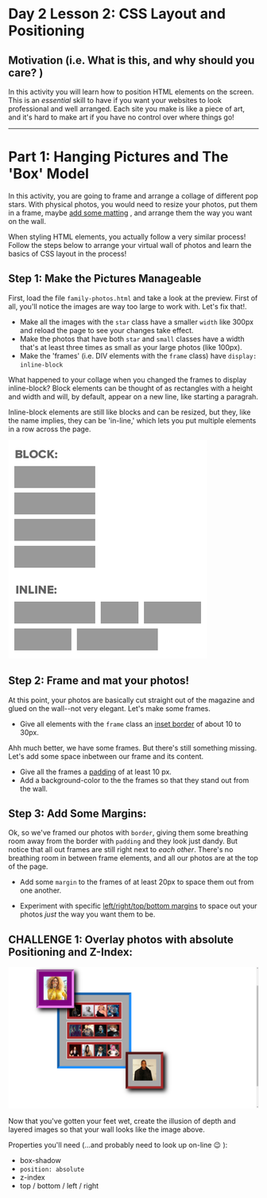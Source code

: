 # Day 2 Lesson 2: CSS Layout and Positioning

## Motivation (i.e. What is this, and why should you care? )

In this activity you will learn how to position HTML elements on the screen. This is an *essential* skill to have if you want your websites to look professional and well arranged. Each site you make is like a piece of art, and it's hard to make art if you have no control over where things go!


--------

# Part 1: Hanging Pictures and The 'Box' Model

In this activity, you are going to frame and arrange a collage of different pop stars. With physical photos, you would need to resize your photos, put them in a frame, maybe [add some matting](http://simplyframed.com/blogs/blog/15562616-framing-101-when-to-float-when-to-mat) , and arrange them the way you want on the wall.

When styling HTML elements, you actually follow a very similar process! Follow the steps below to arrange your virtual wall of photos and learn the basics of CSS layout in the process!

## Step 1: Make the Pictures Manageable

First, load the file `family-photos.html` and take a look at the preview. First of all, you'll notice the images are way too large to work with. Let's fix that!.

+ Make all the images with the `star` class have a smaller `width` like 300px and reload the page to see your changes take effect.
+ Make the photos that have both `star` and `small` classes have a width that's at least three times as small as your large photos (like 100px).
+ Make the 'frames' (i.e. DIV elements with the `frame` class) have `display: inline-block`

What happened to your collage when you changed the frames to display inline-block? Block elements can be thought of as rectangles with a height and width and will, by default, appear on a new line, like starting a paragrah.

Inline-block elements are still like blocks and can be resized, but they, like the name implies, they can be 'in-line,' which lets you put multiple elements in a row across the page.

![Inline Block](example-blockinline.png)

## Step 2: Frame and mat your photos!

At this point, your photos are basically cut straight out of the magazine and glued on the wall--not very elegant. Let's make some frames.

+ Give all elements with the `frame` class an [inset border](http://www.w3schools.com/css/css_border.asp) of about 10 to 30px.

Ahh much better, we have some frames. But there's still something missing. Let's add some space inbetween our frame and its content.

+ Give all the frames a [padding](http://www.w3schools.com/css/css_padding.asp) of at least 10 px.
+ Add a background-color to the the frames so that they stand out from the wall.

## Step 3: Add Some Margins:

Ok, so we've framed our photos with `border`, giving them some breathing room away from the border with `padding` and they look just dandy. But notice that all out frames are still right next to *each other*. There's no breathing room in between frame elements, and all our photos are at the top of the page.

+ Add some `margin` to the frames of at least 20px to space them out from one another.

+ Experiment with specific [left/right/top/bottom margins](http://www.w3schools.com/css/tryit.asp?filename=trycss_margin_sides) to space out your photos *just* the way you want them to be.


## CHALLENGE 1: Overlay photos with absolute Positioning and Z-Index:

![Overlay](overlay.png)


Now that you've gotten your feet wet, create the illusion of depth and layered images  so that your wall looks like the image above.

Properties you'll need (...and probably need to look up on-line :wink: ):
+ box-shadow
+ `position: absolute`
+ z-index
+ top / bottom / left / right
